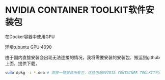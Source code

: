 # NVIDIA CONTAINER TOOLKIT软件安装包

在Docker容器中使用GPU

环境:ubuntu
GPU:4090

由于国内直接安装会出现无法连接的情况，我将需要安装的安装包，搬运到github上面，提供下载，

```bash
sudo dpkg -i *.deb # 直接一键安装所有包，这些包是NVIDIA CONTAINER TOOLKIT的依赖包都需要安装，

```
